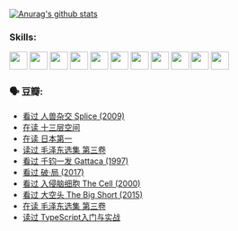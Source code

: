 
[![Anurag's github stats](https://github-readme-stats.vercel.app/api?username=w940853815)](https://github.com/anuraghazra/github-readme-stats)

### Skills:

<code><img height="32" src="https://cdn.jsdelivr.net/npm/simple-icons@v5/icons/python.svg"></code>
<code><img height="32" src="https://cdn.jsdelivr.net/npm/simple-icons@v5/icons/javascript.svg"></code>
<code><img height="32" src="https://cdn.jsdelivr.net/npm/simple-icons@v5/icons/django.svg"></code>
<code><img height="32" src="https://cdn.jsdelivr.net/npm/simple-icons@v5/icons/flask.svg"></code>
<code><img height="32" src="https://cdn.jsdelivr.net/npm/simple-icons@v5/icons/vuetify.svg"></code>
<code><img height="32" src="https://cdn.jsdelivr.net/npm/simple-icons@v5/icons/git.svg"></code>
<code><img height="32" src="https://cdn.jsdelivr.net/npm/simple-icons@v5/icons/docker.svg"></code>
<code><img height="32" src="https://cdn.jsdelivr.net/npm/simple-icons@v5/icons/postgresql.svg"></code>
<code><img height="32" src="https://cdn.jsdelivr.net/npm/simple-icons@v5/icons/elasticsearch.svg"></code>
<code><img height="32" src="https://cdn.jsdelivr.net/npm/simple-icons@v5/icons/macos.svg"></code>
<code><img height="32" src="https://cdn.jsdelivr.net/npm/simple-icons@v5/icons/linux.svg"></code>

### 🗣 豆瓣:

<!-- DOUBAN-ACTIVITIES:START -->
- [看过 人兽杂交 Splice‎ (2009)](https://www.douban.com/people/136069238/status/3700243036/?_i=40427344)
- [在读 十三层空间](https://www.douban.com/people/136069238/status/3695060207/?_i=40427344)
- [在读 日本第一](https://www.douban.com/people/136069238/status/3694074189/?_i=40427344)
- [读过 毛泽东选集 第三卷](https://www.douban.com/people/136069238/status/3693765677/?_i=40427344)
- [看过 千钧一发 Gattaca‎ (1997)](https://www.douban.com/people/136069238/status/3693596409/?_i=40427344)
- [看过 破·局‎ (2017)](https://www.douban.com/people/136069238/status/3692455583/?_i=40427344)
- [看过 入侵脑细胞 The Cell‎ (2000)](https://www.douban.com/people/136069238/status/3685689445/?_i=40427344)
- [看过 大空头 The Big Short‎ (2015)](https://www.douban.com/people/136069238/status/3684552601/?_i=40427344)
- [在读 毛泽东选集 第三卷](https://www.douban.com/people/136069238/status/3684195205/?_i=40427344)
- [读过 TypeScript入门与实战](https://www.douban.com/people/136069238/status/3684185937/?_i=40427344)
<!-- DOUBAN-ACTIVITIES:END -->
<!--
**w940853815/w940853815** is a ✨ _special_ ✨ repository because its `README.md` (this file) appears on your GitHub profile.

Here are some ideas to get you started:

- 🔭 I’m currently working on ...
- 🌱 I’m currently learning ...
- 👯 I’m looking to collaborate on ...
- 🤔 I’m looking for help with ...
- 💬 Ask me about ...
- 📫 How to reach me: ...
- 😄 Pronouns: ...
- ⚡ Fun fact: ...
-->
